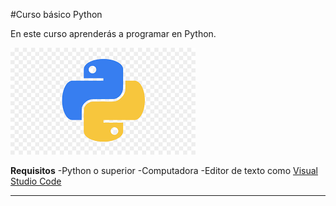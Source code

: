 #Curso básico Python

En este curso aprenderás a programar en Python.

![Logo Python](imagenes\logoPython.png)

**Requisitos**
-Python  o superior
-Computadora
-Editor de texto como [Visual Studio Code](https://codevisualstudiocom/)
_________________________________________________________________
